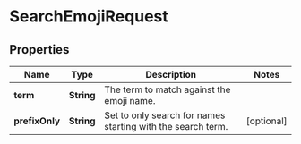 

# SearchEmojiRequest


## Properties

| Name | Type | Description | Notes |
|------------ | ------------- | ------------- | -------------|
|**term** | **String** | The term to match against the emoji name. |  |
|**prefixOnly** | **String** | Set to only search for names starting with the search term. |  [optional] |



